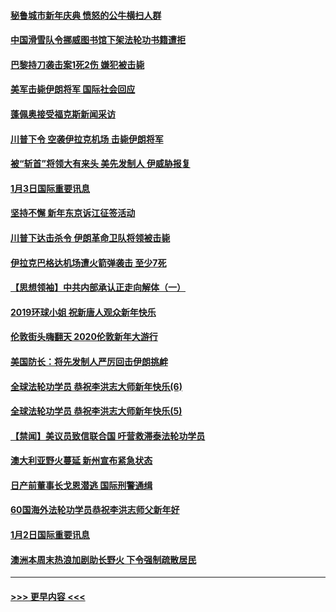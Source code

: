 #### [秘鲁城市新年庆典 愤怒的公牛横扫人群](../pages/prog202/a102744618.md?t=01041122) 
#### [中国滑雪队令挪威图书馆下架法轮功书籍遭拒](../pages/prog202/a102744639.md?t=01041122) 
#### [巴黎持刀袭击案1死2伤 嫌犯被击毙](../pages/prog202/a102744566.md?t=01041122) 
#### [美军击毙伊朗将军 国际社会回应](../pages/prog202/a102744485.md?t=01041122) 
#### [蓬佩奥接受福克斯新闻采访](../pages/prog202/a102744480.md?t=01041122) 
#### [川普下令 空袭伊拉克机场 击毙伊朗将军](../pages/prog202/a102744470.md?t=01041122) 
#### [被“斩首”将领大有来头 美先发制人 伊威胁报复](../pages/prog202/a102744454.md?t=01041122) 
#### [1月3日国际重要讯息](../pages/prog202/a102744301.md?t=01041122) 
#### [坚持不懈 新年东京诉江征签活动](../pages/prog202/a102744303.md?t=01041122) 
#### [川普下达击杀令 伊朗革命卫队将领被击毙](../pages/prog202/a102741911.md?t=01041122) 
#### [伊拉克巴格达机场遭火箭弹袭击 至少7死](../pages/prog202/a102744115.md?t=01041122) 
#### [【思想领袖】中共内部承认正走向解体（一）](../pages/prog202/a102744097.md?t=01041122) 
#### [2019环球小姐 祝新唐人观众新年快乐](../pages/prog202/a102744043.md?t=01041122) 
#### [伦敦街头嗨翻天 2020伦敦新年大游行](../pages/prog202/a102743925.md?t=01041122) 
#### [美国防长：将先发制人严厉回击伊朗挑衅](../pages/prog202/a102743930.md?t=01041122) 
#### [全球法轮功学员 恭祝李洪志大师新年快乐(6)](../pages/prog202/a102743899.md?t=01041122) 
#### [全球法轮功学员 恭祝李洪志大师新年快乐(5)](../pages/prog202/a102743766.md?t=01041122) 
#### [【禁闻】美议员致信联合国 吁营救滞泰法轮功学员](../pages/prog202/a102743781.md?t=01041122) 
#### [澳大利亚野火蔓延 新州宣布紧急状态](../pages/prog202/a102743681.md?t=01041122) 
#### [日产前董事长戈恩潜逃 国际刑警通缉](../pages/prog202/a102743676.md?t=01041122) 
#### [60国海外法轮功学员恭祝李洪志师父新年好](../pages/prog202/a102743628.md?t=01041122) 
#### [1月2日国际重要讯息](../pages/prog202/a102743488.md?t=01041122) 
#### [澳洲本周末热浪加剧助长野火 下令强制疏散居民](../pages/prog202/a102743421.md?t=01041122) 

----
#### [ >>> 更早内容 <<< ](../indexes/prog202-earlier.md)

